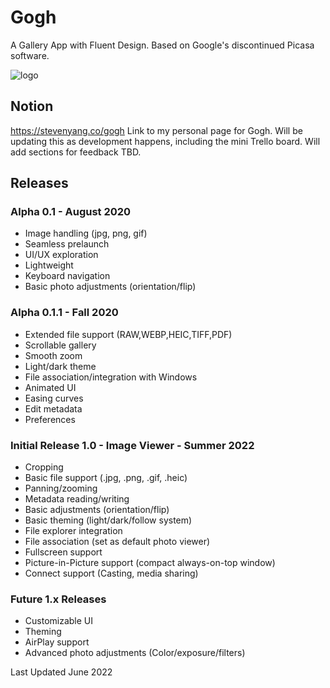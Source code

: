 # Gogh
A Gallery App with Fluent Design. Based on Google's discontinued Picasa software.

![logo](https://github.com/stevenya97/gogh/blob/master/gogh03x.png?raw=true)

## Notion
https://stevenyang.co/gogh
Link to my personal page for Gogh. Will be updating this as development happens, including the mini Trello board. Will add sections for feedback TBD.

## Releases
### Alpha 0.1 - August 2020 
- Image handling (jpg, png, gif) 
- Seamless prelaunch
- UI/UX exploration
- Lightweight 
- Keyboard navigation 
- Basic photo adjustments (orientation/flip) 

### Alpha 0.1.1 - Fall 2020 
- Extended file support (RAW,WEBP,HEIC,TIFF,PDF)
- Scrollable gallery 
- Smooth zoom 
- Light/dark theme
- File association/integration with Windows
- Animated UI 
- Easing curves 
- Edit metadata
- Preferences


### Initial Release 1.0 - Image Viewer - Summer 2022
- Cropping
- Basic file support (.jpg, .png, .gif, .heic)
- Panning/zooming
- Metadata reading/writing
- Basic adjustments (orientation/flip)
- Basic theming (light/dark/follow system)
- File explorer integration
- File association (set as default photo viewer)
- Fullscreen support
- Picture-in-Picture support (compact always-on-top window)
- Connect support (Casting, media sharing)


### Future 1.x Releases
- Customizable UI
- Theming
- AirPlay support
- Advanced photo adjustments (Color/exposure/filters)

Last Updated June 2022
